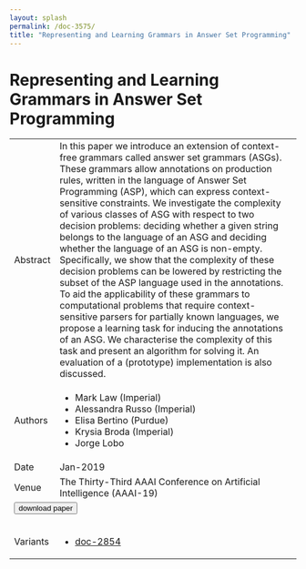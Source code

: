 ```yaml
---
layout: splash
permalink: /doc-3575/
title: "Representing and Learning Grammars in Answer Set Programming"
---
```


# Representing and Learning Grammars in Answer Set Programming

<table>
    <tbody>
    <tr>
        <td>Abstract</td>
        <td>In this paper we introduce an extension of context-free grammars called answer set grammars (ASGs). These grammars allow annotations on production rules, written in the language of Answer Set Programming (ASP), which can express context-sensitive constraints. We investigate the complexity of various classes of ASG with respect to two decision problems: deciding whether a given string belongs to the language of an ASG and deciding whether the language of an ASG is non-empty. Specifically, we show that the complexity of these decision problems can be lowered by restricting the subset of the ASP language used in the annotations. To aid the applicability of these grammars to computational problems that require context-sensitive parsers for partially known languages, we propose a learning task for inducing the annotations of an ASG. We characterise the complexity of this task and present an algorithm for solving it. An evaluation of a (prototype) implementation is also discussed.</td>
    </tr>
    <tr>
        <td>Authors</td>
        <td>
            <ul>
                <li>Mark Law (Imperial)</li>
                <li>Alessandra Russo (Imperial)</li>
                <li>Elisa Bertino (Purdue)</li>
                <li>Krysia Broda (Imperial)</li>
                <li>Jorge Lobo</li>
            </ul>
        </td>
    </tr>
    <tr>
        <td>Date</td>
        <td>Jan-2019</td>
    </tr>
    <tr>
        <td>Venue</td>
        <td>The Thirty-Third AAAI Conference on Artificial Intelligence (AAAI-19)</td>
    </tr>
        <tr>
            <td colspan="2">
                <form method="get" action="https://dais-ita.org/sites/default/files/paper_full.pdf">
                    <button type="submit">download paper</button>
                </form>
            </td>
        </tr>
        <tr>
            <td>Variants</td>
            <td>
                <ul>
                    <li><a href="\doc-2854\">doc-2854</a></li>
                </ul>
            </td>
        </tr>
    </tbody>
</table>
